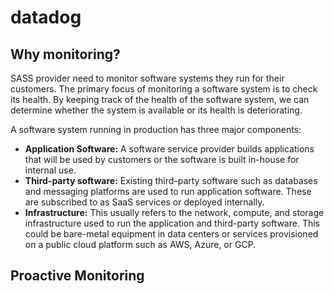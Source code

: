 # datadog

## Why monitoring?
SASS provider need to monitor software systems they run for their customers.
The primary focus of monitoring a software system is to check its health. By keeping track of the health of the software system, we can determine whether the system is available or its health is deteriorating.

A software system running in production has three major components:

- **Application Software:** A software service provider builds applications that will be used by customers or the software is built in-house for internal use.
- **Third-party software:** Existing third-party software such as databases and messaging platforms are used to run application software. These are subscribed to as SaaS services or deployed internally.
- **Infrastructure:** This usually refers to the network, compute, and storage infrastructure used to run the application and third-party software. This could be bare-metal equipment in data centers or services provisioned on a public cloud platform such as AWS, Azure, or GCP.

## Proactive Monitoring
